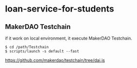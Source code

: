 # loan-service-for-students

## MakerDAO Testchain
if it work on local environment, it execute MakerDAO Testchain.
```
$ cd /path/Testchain
$ scripts/launch -s default --fast
```
https://github.com/makerdao/testchain/tree/dai.js

